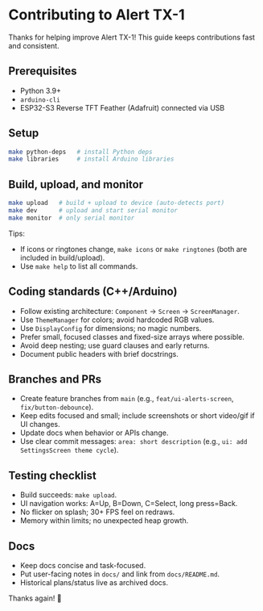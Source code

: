 # Contributing to Alert TX-1

Thanks for helping improve Alert TX-1! This guide keeps contributions fast and consistent.

## Prerequisites
- Python 3.9+
- `arduino-cli`
- ESP32-S3 Reverse TFT Feather (Adafruit) connected via USB

## Setup
```bash
make python-deps   # install Python deps
make libraries     # install Arduino libraries
```

## Build, upload, and monitor
```bash
make upload   # build + upload to device (auto-detects port)
make dev      # upload and start serial monitor
make monitor  # only serial monitor
```

Tips:
- If icons or ringtones change, `make icons` or `make ringtones` (both are included in build/upload).
- Use `make help` to list all commands.

## Coding standards (C++/Arduino)
- Follow existing architecture: `Component` → `Screen` → `ScreenManager`.
- Use `ThemeManager` for colors; avoid hardcoded RGB values.
- Use `DisplayConfig` for dimensions; no magic numbers.
- Prefer small, focused classes and fixed-size arrays where possible.
- Avoid deep nesting; use guard clauses and early returns.
- Document public headers with brief docstrings.

## Branches and PRs
- Create feature branches from `main` (e.g., `feat/ui-alerts-screen`, `fix/button-debounce`).
- Keep edits focused and small; include screenshots or short video/gif if UI changes.
- Update docs when behavior or APIs change.
- Use clear commit messages: `area: short description` (e.g., `ui: add SettingsScreen theme cycle`).

## Testing checklist
- Build succeeds: `make upload`.
- UI navigation works: A=Up, B=Down, C=Select, long press=Back.
- No flicker on splash; 30+ FPS feel on redraws.
- Memory within limits; no unexpected heap growth.

## Docs
- Keep docs concise and task-focused.
- Put user-facing notes in `docs/` and link from `docs/README.md`.
- Historical plans/status live as archived docs.

Thanks again! 🚀